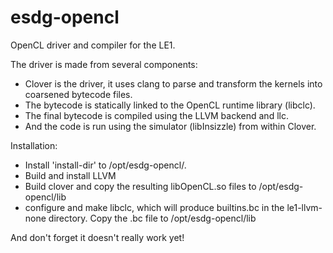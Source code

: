 esdg-opencl
===========

OpenCL driver and compiler for the LE1.

The driver is made from several components:
- Clover is the driver, it uses clang to parse and transform the kernels into
  coarsened bytecode files.
- The bytecode is statically linked to the OpenCL runtime library (libclc).
- The final bytecode is compiled using the LLVM backend and llc.
- And the code is run using the simulator (libInsizzle) from within Clover.

Installation:

- Install 'install-dir' to /opt/esdg-opencl/.
- Build and install LLVM
- Build clover and copy the resulting libOpenCL.so files to
  /opt/esdg-opencl/lib
- configure and make libclc, which will produce builtins.bc in the le1-llvm-none
  directory. Copy the .bc file to /opt/esdg-opencl/lib

And don't forget it doesn't really work yet!
